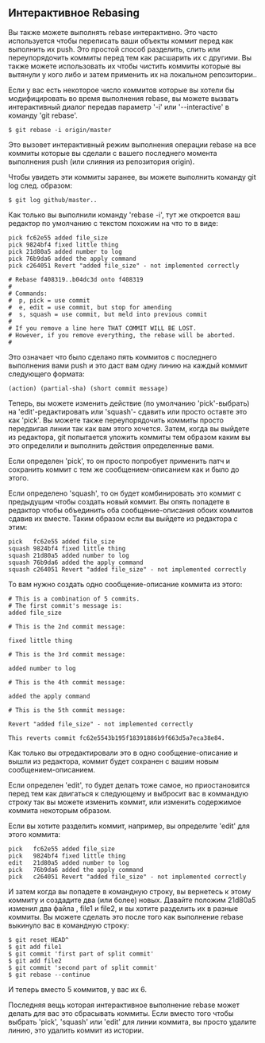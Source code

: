 ## Интерактивное Rebasing ##

Вы также можете выполнять rebase интерактивно. Это часто используется чтобы переписать ваши объекты коммит перед как выполнить их push. Это простой способ разделить, слить или переупорядочить коммиты перед тем как расшарить их с другими. Вы также можете использовать их чтобы чистить коммиты которые вы вытянули у кого либо и затем применить их на локальном репозитории..

Если у вас есть некоторое число коммитов которые вы хотели бы модифицировать во время выполнения rebase, вы можете вызвать интерактивный диалог передав параметр '-i' или '--interactive' в команду 'git rebase'.

	$ git rebase -i origin/master
	
Это вызовет интерактивный режим выполнения операции rebase на все коммиты которые вы сделали с вашего последнего момента выполнения push (или слияния из репозитория origin).

Чтобы увидеть эти коммиты заранее, вы можете выполнить команду git log след. образом:
	
	$ git log github/master..
	
Как только вы выполнили команду 'rebase -i', тут же откроется ваш редактор по умолчанию с текстом похожим на что то в виде:

	pick fc62e55 added file_size
	pick 9824bf4 fixed little thing
	pick 21d80a5 added number to log
	pick 76b9da6 added the apply command
	pick c264051 Revert "added file_size" - not implemented correctly

	# Rebase f408319..b04dc3d onto f408319
	#
	# Commands:
	#  p, pick = use commit
	#  e, edit = use commit, but stop for amending
	#  s, squash = use commit, but meld into previous commit
	#
	# If you remove a line here THAT COMMIT WILL BE LOST.
	# However, if you remove everything, the rebase will be aborted.
	#

Это означает что было сделано пять коммитов с последнего выполнения вами push и это даст вам одну линию на каждый коммит следующего формата:

	(action) (partial-sha) (short commit message)
	
Теперь, вы можете изменить действие (по умолчанию 'pick'-выбрать) на 'edit'-редактировать или 'squash'- сдавить или просто оставте это как 'pick'. Вы можете также переупорядочить коммиты просто передвигая линии так как вам этого хочется. Затем, когда вы выйдете из редактора, git попытается уложить коммиты тем образом каким вы это определили и выполнить действия определенные вами. 

Если определен 'pick', то он просто попробует применить патч и сохранить коммит с тем же сообщением-описанием как и было до этого.

Если определено 'squash', то он будет комбинировать это коммит с предыдущим чтобы создать новый коммит. Вы опять попадете в редактор чтобы объединить оба сообщение-описания обоих коммитов сдавив их вместе. Таким образом если вы выйдете из редактора с этим:

	pick   fc62e55 added file_size
	squash 9824bf4 fixed little thing
	squash 21d80a5 added number to log
	squash 76b9da6 added the apply command
	squash c264051 Revert "added file_size" - not implemented correctly

То вам нужно создать одно сообщение-описание коммита из этого:

	# This is a combination of 5 commits.
	# The first commit's message is:
	added file_size

	# This is the 2nd commit message:

	fixed little thing

	# This is the 3rd commit message:

	added number to log

	# This is the 4th commit message:

	added the apply command

	# This is the 5th commit message:

	Revert "added file_size" - not implemented correctly

	This reverts commit fc62e5543b195f18391886b9f663d5a7eca38e84.

Как только вы отредактировали это в одно сообщение-описание и вышли из редактора, коммит будет сохранен с вашим новым сообщением-описанием.

Если определен 'edit', то будет делать тоже самое, но приостановится перед тем как двигаться к следующему и выбросит вас в коммандую строку так вы можете изменить коммит, или изменить содержимое коммита некоторым образом.

Если вы хотите разделить коммит, например, вы определите 'edit' для этого коммита:

	pick   fc62e55 added file_size
	pick   9824bf4 fixed little thing
	edit   21d80a5 added number to log
	pick   76b9da6 added the apply command
	pick   c264051 Revert "added file_size" - not implemented correctly

И затем когда вы попадете в командную строку, вы вернетесь к этому коммиту и создадите два (или более) новых. Давайте положим 21d80a5 изменил два файла , file1 и file2, и вы хотите разделить их в разные коммиты. Вы можете сделать это после того как выполнение rebase выкинуло вас в командную строку:

	$ git reset HEAD^
	$ git add file1
	$ git commit 'first part of split commit'
	$ git add file2
	$ git commit 'second part of split commit'
	$ git rebase --continue
	
И теперь вместо 5 коммитов, у вас их 6.

Последняя вещь которая интерактивное выполнение rebase может делать для вас это сбрасывать коммиты.  Если вместо того чтобы выбрать 'pick', 'squash' или 'edit' для линии коммита, вы просто удалите линию, это удалить коммит из истории.